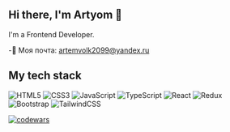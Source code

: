 ## Hi there, I'm Artyom 👋

<!--
**ArtyomVolkov1/ArtyomVolkov1** is a ✨ _special_ ✨ repository because its `README.md` (this file) appears on your GitHub profile.

Here are some ideas to get you started:

- 🔭 I’m currently working on ...
- 🌱 I’m currently learning ...
- 👯 I’m looking to collaborate on ...
- 🤔 I’m looking for help with ...
- 💬 Ask me about ...
- 📫 How to reach me: ...
- 😄 Pronouns: ...
- ⚡ Fun fact: ...
-💼 Портфолио: [Portfolio](https://artyomvolkov1.github.io/portfolio/)
-🔭 Я ищу работу фронтенд-разработчиком - удаленно или в офисе в Санкт-Петербурге.
-📄 Мое резюме: [Hexlet CV](https://cv.hexlet.io/ru/resumes/2417)
-->
I'm a Frontend Developer.

-📧 Моя почта: artemvolk2099@yandex.ru

## My tech stack
 ![HTML5](https://img.shields.io/badge/html5-%23E34F26.svg?style=for-the-badge&logo=html5&logoColor=white) 
 ![CSS3](https://img.shields.io/badge/css3-%231572B6.svg?style=for-the-badge&logo=css3&logoColor=white)
 ![JavaScript](https://img.shields.io/badge/javascript-%23323330.svg?style=for-the-badge&logo=javascript&logoColor=%23F7DF1E)
 ![TypeScript](https://img.shields.io/badge/typescript-%23007ACC.svg?style=for-the-badge&logo=typescript&logoColor=white)
 ![React](https://img.shields.io/badge/react-%2320232a.svg?style=for-the-badge&logo=react&logoColor=%2361DAFB)
 ![Redux](https://img.shields.io/badge/redux-%23593d88.svg?style=for-the-badge&logo=redux&logoColor=white)
 ![Bootstrap](https://img.shields.io/badge/bootstrap-%238511FA.svg?style=for-the-badge&logo=bootstrap&logoColor=white)
 ![TailwindCSS](https://img.shields.io/badge/tailwindcss-%2338B2AC.svg?style=for-the-badge&logo=tailwind-css&logoColor=white)

[![codewars](https://www.codewars.com/users/MaretGuz/badges/small)]((https://www.codewars.com/users/MaretGuz))
